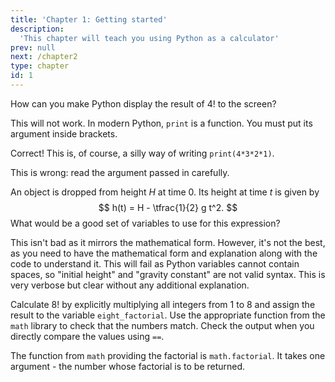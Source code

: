 ```yaml
---
title: 'Chapter 1: Getting started'
description:
  'This chapter will teach you using Python as a calculator'
prev: null
next: /chapter2
type: chapter
id: 1
---
```


<exercise id="1" title="Introduction" type="slides">

<slides source="chapter1_01_introduction">
</slides>

</exercise>

<exercise id="2" title="Printing">

How can you make Python display the result of 4! to the screen?

<choice>
<opt text="print 4*3*2*1">

This will not work. In modern Python, `print` is a function. You must put its
argument inside brackets.

</opt>

<opt text="print(3*2*2)" correct="true">

Correct! This is, of course, a silly way of writing `print(4*3*2*1)`.

</opt>

<opt text="print(4*3*1*1)">

This is wrong: read the argument passed in carefully.

</opt>
</choice>

</exercise>

<exercise id="3" title="Variables" type="slides">

<slides source="chapter1_03_variables">
</slides>

</exercise>

<exercise id="4" title="Good variables">

An object is dropped from height $H$ at time $0$. Its height at time $t$ is given by
$$
  h(t) = H - \tfrac{1}{2} g t^2.
$$
What would be a good set of variables to use for this expression?

<choice>

<opt text="h = H - g * t**2 / 2">
This isn't bad as it mirrors the mathematical form. However, it's not the best, as you need to have the mathematical form and explanation along with the code to understand it.
</opt>

<opt text="height = initial height - gravity constant * time**2 / 2">
  This will fail as Python variables cannot contain spaces, so "initial height" and "gravity constant" are not valid syntax.
</opt>

<opt text="height = initial_height - gravity_constant * time**2 / 2" correct="true">
  This is very verbose but clear without any additional explanation.
</opt>

</choice>

</exercise>

<exercise id="5" title="Packages" type="slides">

<slides source="chapter1_04_packages">
</slides>

</exercise>

<exercise id="6" title="Factorials">

Calculate 8! by explicitly multiplying all integers from 1 to 8 and assign the
result to the variable `eight_factorial`. Use the appropriate function from the
`math` library to check that the numbers match. Check the output when you
directly compare the values using `==`.

<codeblock id="01_06">

The function from `math` providing the factorial is `math.factorial`. It takes
one argument - the number whose factorial is to be returned.

</codeblock>

</exercise>
